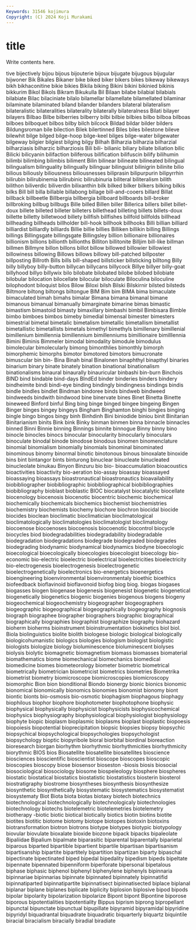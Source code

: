 ```yaml
---
Keywords: 31546 kojimura
Copyright: (C) 2024 Koji Murakami
---
```


# title

Write contents here.



tive bijectively bijou bijous
bijouterie bijoux bijugate bijugous bijugular bijwoner Bik Bikales Bikaner bike
biked biker bikers bikes bikeway bikeways bikh bikhaconitine bikie bikies
Bikila biking Bikini bikini bikinied bikinis bikkurim Bikol Bikols Bikram
Bikukulla Bil Bilaan bilabe bilabial bilabials bilabiate Bilac bilaciniate bilalo
bilamellar bilamellate bilamellated bilaminar bilaminate bilaminated biland bilander bilanders bilateral
bilateralism bilateralistic bilateralities bilaterality bilaterally bilateralness Bilati bilayer bilayers Bilbao
Bilbe bilberries bilberry bilbi bilbie bilbies bilbo bilboa bilboas bilboes
bilboquet bilbos bilby bilch bilcock Bildad bildar bilder bilders Bildungsroman
bile bilection Bilek bilertinned Biles biles bilestone bileve bilewhit bilge
bilged bilge-hoop bilge-keel bilges bilge-water bilgewater bilgeway bilgier bilgiest bilging
bilgy Bilhah Bilharzia bilharzia bilharzial bilharziasis bilharzic bilharziosis Bili bili-
bilianic biliary biliate biliation bilic Bilicki bilicyanin bilifaction biliferous bilification
bilifuscin bilify bilihumin bilimbi bilimbing bilimbis biliment Bilin bilinear bilineate
bilineated bilingual bilingualism bilinguality bilingually bilinguar bilinguist bilinigrin bilinite bilio
bilious biliously biliousness biliousnesses biliprasin bilipurpurin bilipyrrhin bilirubin bilirubinemia bilirubinic
bilirubinuria biliteral biliteralism bilith bilithon biliverdic biliverdin bilixanthin bilk bilked
bilker bilkers bilking bilkis bilks Bill bill billa billable billabong
billage bill-and-cooers billard Billat billback billbeetle Billbergia billbergia billboard billboards
bill-broker billbroking billbug billbugs Bille billed Billen biller Billerica billers
billet billet-doux billete billeted billeter billeters billethead billeting billets billets-doux
billette billetty billetwood billety billfish billfishes billfold billfolds billhead billheading
billheads billholder bill-hook billhook billhooks Billi billian billiard billiardist billiardly
billiards Billie billie billies Billiken billikin billing Billings billings Billingsgate
billingsgate Billingsley billion billionaire billionaires billionism billions billionth billionths Billiton
billitonite Billjim bill-like billman billmen Billmyre billon billons billot billow
billowed billowier billowiest billowiness billowing Billows billows billowy bill-patched billposter
billposting Billroth Bills bills bill-shaped billsticker billsticking billtong Billy billy
billyboy billy-button billycan billycans billycock Billye billyer billy-goat billyhood billyo
billywix bilo bilobate bilobated bilobe bilobed bilobiate bilobular bilocation bilocellate
bilocular biloculate Biloculina biloculine bilophodont biloquist bilos Bilow Biloxi bilsh
Bilski Bilskirnir bilsted bilsteds Biltmore biltong biltongs biltongue BIM Bim
bim BIMA bima bimaculate bimaculated bimah bimahs bimalar Bimana bimana
bimanal bimane bimanous bimanual bimanually bimarginate bimarine bimas bimastic bimastism
bimastoid bimasty bimaxillary bimbashi bimbil Bimbisara Bimble bimbo bimboes bimbos
bimeby bimedial bimensal bimester bimesters bimestrial bimetal bimetalic bimetalism bimetallic
bimetallism bimetallist bimetallistic bimetallists bimetals bimethyl bimethyls bimillenary bimillenial bimillenium
bimillennia bimillennium bimillenniums bimillionaire bimilllennia Bimini Biminis Bimmeler bimodal bimodality
bimodule bimodulus bimolecular bimolecularly bimong bimonthlies bimonthly bimorph bimorphemic bimorphs
bimotor bimotored bimotors bimucronate bimuscular bin bin- Bina Binah binal
Binalonen binaphthyl binapthyl binaries binarium binary binate binately bination binational
binationalism binationalisms binaural binaurally binauricular binbashi bin-burn Binchois BIND bind
bindable bind-days BIndEd binder binderies binders bindery bindheimite bindi bindi-eye
binding bindingly bindingness bindings bindis bindle bindles bindlet Bindman bindoree
binds bindweb bindweed bindweeds bindwith bindwood bine binervate bines Binet
Binetta Binette bineweed Binford binful Bing bing binge binged bingee
bingeing Bingen Binger binges bingey bingeys Bingham Binghamton binghi bingies
binging bingle bingo bingos bingy binh Binhdinh Bini biniodide biniou
binit Binitarian Binitarianism binits Bink bink Binky binman binmen binna
binnacle binnacles binned Binni Binnie binning Binnings binnite binnogue Binny
binny bino binocle binocles binocs binocular binocularity binocularly binoculars binoculate
binodal binode binodose binodous binomen binomenclature binomial binomialism binomially binomials
binominal binominated binominous binomy binormal binotic binotonous binous binoxalate binoxide
bins bint bintangor bints binturong binuclear binucleate binucleated binucleolate binukau
Binyon Binzuru bio bio- bioaccumulation bioacoustics bioactivities bioactivity bio-aeration bio-assay
bioassay bioassayed bioassaying bioassays bioastronautical bioastronautics bioavailability biobibliographer biobibliographic biobibliographical
biobibliographies biobibliography bioblast bioblastic BIOC biocatalyst biocatalytic biocellate biocenology biocenosis
biocenotic biocentric biochemic biochemical biochemically biochemicals biochemics biochemist biochemistries biochemistry
biochemists biochemy biochore biochron biocidal biocide biocides bioclean bioclimatic bioclimatician
bioclimatological bioclimatologically bioclimatologies bioclimatologist bioclimatology biocoenose biocoenoses biocoenosis biocoenotic biocontrol
biocycle biocycles biod biodegradabilities biodegradability biodegradable biodegradation biodegradations biodegrade biodegraded
biodegrades biodegrading biodynamic biodynamical biodynamics biodyne bioecologic bioecological bioecologically bioecologies
bioecologist bioecology bio-economic bio-electric bioelectric bioelectrical bioelectricities bioelectricity bio-electrogenesis bioelectrogenesis
bioelectrogenetic bioelectrogenetically bioelectronics bio-energetics bioenergetics bioengineering bioenvironmental bioenvironmentaly bioethic bioethics
biofeedback bioflavinoid bioflavonoid biofog biog biog. biogas biogases biogasses biogen
biogenase biogenesis biogenesist biogenetic biogenetical biogenetically biogenetics biogenic biogenies biogenous
biogens biogeny biogeochemical biogeochemistry biogeographer biogeographers biogeographic biogeographical biogeographically biogeography
biognosis biograph biographee biographer biographers biographic biographical biographically biographies biographist
biographize biography biohazard bioherm bioherms bioinstrument bioinstrumentation biokinetics biol biol.
Biola biolinguistics biolite biolith biologese biologic biological biologically biologicohumanistic biologics
biologies biologism biologist biologistic biologists biologize biology bioluminescence bioluminescent biolyses
biolysis biolytic biomagnetic biomagnetism biomass biomasses biomaterial biomathematics biome biomechanical
biomechanics biomedical biomedicine biomes biometeorology biometer biometric biometrical biometrically biometrician
biometricist biometrics biometries Biometrika biometrist biometry biomicroscope biomicroscopies biomicroscopy biomorphic
Bion bion bionditional Biondo bionergy bionic bionics bionomic bionomical bionomically
bionomics bionomies bionomist bionomy biont biontic bionts bio-osmosis bio-osmotic biophagism
biophagous biophagy biophilous biophor biophore biophotometer biophotophone biophysic biophysical biophysically
biophysicist biophysicists biophysicochemical biophysics biophysiography biophysiological biophysiologist biophysiology biophyte biopic
bioplasm bioplasmic bioplasms bioplast bioplastic biopoesis biopoiesis biopotential bioprecipitation biopsic
biopsies biopsy biopsychic biopsychical biopsychological biopsychologies biopsychologist biopsychology bioptic biopyribole
bioral biorbital biordinal bioreaction bioresearch biorgan biorhythm biorhythmic biorhythmicities biorhythmicity
biorythmic BIOS bios Biosatellite biosatellite biosatellites bioscience biosciences bioscientific bioscientist
bioscope bioscopes bioscopic bioscopies bioscopy biose biosensor bioseston -biosis biosis
biosocial biosociological biosociology biosome biospeleology biosphere biospheres biostatic biostatical biostatics
biostatistic biostatistics biosterin biosterol biostratigraphy biostrome biosyntheses biosynthesis biosynthesize biosynthetic
biosynthetically biosystematic biosystematics biosystematist biosystematy Biot Biota biota biotas biotaxy
biotech biotechnics biotechnological biotechnologically biotechnologicaly biotechnologies biotechnology biotechs biotelemetric biotelemetries
biotelemetry biotherapy -biotic biotic biotical biotically biotics biotin biotins biotite
biotites biotitic biotome biotomy biotope biotopes biotoxin biotoxins biotransformation biotron
biotrons biotype biotypes biotypic biotypology biovular biovulate bioxalate bioxide biozone
bipack bipacks bipaleolate Bipaliidae Bipalium bipalmate biparasitic biparental biparentally biparietal
biparous biparted bipartible bipartient bipartile bipartisan bipartisanism bipartisanship bipartite bipartitely
bipartition bipartizan biparty bipaschal bipectinate bipectinated biped bipedal bipedality bipedism
bipeds bipeltate bipennate bipennated bipenniform biperforate bipersonal bipetalous biphase biphasic
biphenol biphenyl biphenylene biphenyls bipinnaria bipinnariae bipinnarias bipinnate bipinnated bipinnately
bipinnatifid bipinnatiparted bipinnatipartite bipinnatisect bipinnatisected biplace biplanal biplanar biplane biplanes
biplicate biplicity biplosion biplosive bipod bipods bipolar bipolarity bipolarization bipolarize
Bipont bipont Bipontine biporose biporous bipotentialities bipotentiality Bippus biprism biprong
bipropellant bipunctal bipunctate bipunctual bipupillate bipyramid bipyramidal bipyridine bipyridyl biquadrantal
biquadrate biquadratic biquarterly biquartz biquintile biracial biracialism biracially biradial biradiate
